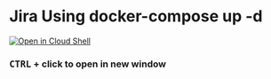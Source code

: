 # Jira Using docker-compose up -d


[![Open in Cloud Shell](https://gstatic.com/cloudssh/images/open-btn.svg)](https://console.cloud.google.com/cloudshell/editor?cloudshell_git_repo=https://github.com/Shachar297/docker-compose-Jira)
### **<kbd>CTRL</kbd> + click to open in new window**  


